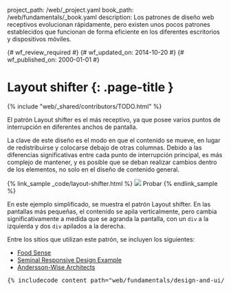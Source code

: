 project_path: /web/_project.yaml
book_path: /web/fundamentals/_book.yaml
description: Los patrones de diseño web receptivos evolucionan rápidamente, pero existen unos pocos patrones establecidos que funcionan de forma eficiente en los diferentes escritorios y dispositivos móviles.

{# wf_review_required #}
{# wf_updated_on: 2014-10-20 #}
{# wf_published_on: 2000-01-01 #}

# Layout shifter {: .page-title }

{% include "web/_shared/contributors/TODO.html" %}



El patrón Layout shifter es el más receptivo, ya que posee varios puntos de interrupción en diferentes anchos de pantalla.

La clave de este diseño es el modo en que el contenido se mueve, en lugar de redistribuirse y
colocarse debajo de otras columnas.  Debido a las diferencias significativas entre cada
punto de interrupción principal, es más complejo de mantener, y es posible que se deban realizar cambios
dentro de los elementos, no solo en el diseño de contenido general.

{% link_sample _code/layout-shifter.html %}
  <img src="imgs/layout-shifter.svg">
  Probar
{% endlink_sample %}

En este ejemplo simplificado, se muestra el patrón Layout shifter. En las pantallas más pequeñas, el contenido se
apila verticalmente, pero cambia significativamente a medida que se
agranda la pantalla, con un `div` a la izquierda y dos `div` apilados a la derecha.

Entre los sitios que utilizan este patrón, se incluyen los siguientes:

 * [Food Sense](http://foodsense.is/)
 * [Seminal Responsive Design
  Example](http://alistapart.com/d/responsive-web-design/ex/ex-site-FINAL.html)
 * [Andersson-Wise Architects](http://www.anderssonwise.com/)

<pre class="prettyprint">
{% includecode content_path="web/fundamentals/design-and-ui/responsive/patterns/_code/layout-shifter.html" region_tag="lshifter" lang=css %}
</pre>


